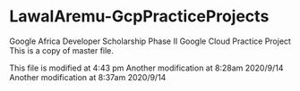 # LawalAremu-GcpPracticeProjects
Google Africa Developer Scholarship Phase II  Google Cloud Practice Project
This is a copy of master file.

This file is modified at 4:43 pm
Another modification at 8:28am 2020/9/14
Another modification at 8:37am 2020/9/14

